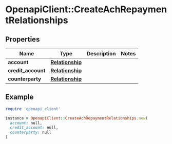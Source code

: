 # OpenapiClient::CreateAchRepaymentRelationships

## Properties

| Name | Type | Description | Notes |
| ---- | ---- | ----------- | ----- |
| **account** | [**Relationship**](Relationship.md) |  |  |
| **credit_account** | [**Relationship**](Relationship.md) |  |  |
| **counterparty** | [**Relationship**](Relationship.md) |  |  |

## Example

```ruby
require 'openapi_client'

instance = OpenapiClient::CreateAchRepaymentRelationships.new(
  account: null,
  credit_account: null,
  counterparty: null
)
```

